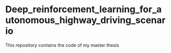 # Deep_reinforcement_learning_for_autonomous_highway_driving_scenario
This repository contains the code of my master thesis
